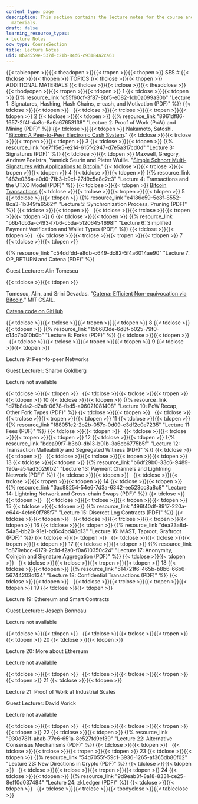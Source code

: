 ```yaml
---
content_type: page
description: This section contains the lecture notes for the course and additional
  materials.
draft: false
learning_resource_types:
- Lecture Notes
ocw_type: CourseSection
title: Lecture Notes
uid: 8b7d559e-537d-c21b-84d6-c93184a2ca61
---
```

{{< tableopen >}}{{< theadopen >}}{{< tropen >}}{{< thopen >}}
SES #
{{< thclose >}}{{< thopen >}}
TOPICS
{{< thclose >}}{{< thopen >}}
ADDITIONAL MATERIALS
{{< thclose >}}{{< trclose >}}{{< theadclose >}}{{< tbodyopen >}}{{< tropen >}}{{< tdopen >}}
1
{{< tdclose >}}{{< tdopen >}}
{{% resource_link "c55f60cf-3f87-8bf5-e082-1cb0a099a30b" "Lecture 1: Signatures, Hashing, Hash Chains, e-cash, and Motivation (PDF)" %}}
{{< tdclose >}}{{< tdopen >}}
 
{{< tdclose >}}{{< trclose >}}{{< tropen >}}{{< tdopen >}}
2
{{< tdclose >}}{{< tdopen >}}
{{% resource_link "8961df86-1657-2f4f-4a8c-8a6a67653138" "Lecture 2: Proof of Work (PoW) and Mining (PDF)" %}}
{{< tdclose >}}{{< tdopen >}}
Nakamoto, Satoshi. "[Bitcoin: A Peer-to-Peer Electronic Cash System](https://bitcoin.org/en/bitcoin-paper)."
{{< tdclose >}}{{< trclose >}}{{< tropen >}}{{< tdopen >}}
3
{{< tdclose >}}{{< tdopen >}}
{{% resource_link "ce7f15e5-e214-615f-2947-d7e5a317cd0d" "Lecture 3: Signatures (PDF)" %}}
{{< tdclose >}}{{< tdopen >}}
Maxwell, Gregory, Andrew Poelstra, Yannick Seurin and Pieter Wuille. "[Simple Schnorr Multi-Signatures with Applications to Bitcoin](https://eprint.iacr.org/2018/068)."
{{< tdclose >}}{{< trclose >}}{{< tropen >}}{{< tdopen >}}
4
{{< tdclose >}}{{< tdopen >}}
{{% resource_link "482e036a-a0d0-7fb3-b9cf-27d9c5e8c2c3" "Lecture 4: Transactions and the UTXO Model (PDF)" %}}
{{< tdclose >}}{{< tdopen >}}
[Bitcoin Transactions](https://en.bitcoin.it/wiki/Transaction)
{{< tdclose >}}{{< trclose >}}{{< tropen >}}{{< tdopen >}}
5
{{< tdclose >}}{{< tdopen >}}
{{% resource_link "e4186e59-5e8f-8552-8ca3-1b349fa6562f" "Lecture 5: Synchronization Process, Pruning (PDF)" %}}
{{< tdclose >}}{{< tdopen >}}
 
{{< tdclose >}}{{< trclose >}}{{< tropen >}}{{< tdopen >}}
6
{{< tdclose >}}{{< tdopen >}}
{{% resource_link "b6b4cb3a-c493-f7b6-c5da-51206454698f" "Lecture 6: Simplified Payment Verification and Wallet Types (PDF)" %}}
{{< tdclose >}}{{< tdopen >}}
 
{{< tdclose >}}{{< trclose >}}{{< tropen >}}{{< tdopen >}}
7
{{< tdclose >}}{{< tdopen >}}

{{% resource_link "c54ddfdd-e8db-c649-dc82-5f4a6014ae90" "Lecture 7: OP\_RETURN and Catena (PDF)" %}}

Guest Lecturer: Alin Tomescu

{{< tdclose >}}{{< tdopen >}}

Tomescu, Alin, and Srini Devadas. "[Catena: Efficient Non-equivocation via Bitcoin](https://ieeexplore.ieee.org/abstract/document/7958589)." MIT CSAIL.

[Catena code on GitHub](https://github.com/alinush/catena-java)

{{< tdclose >}}{{< trclose >}}{{< tropen >}}{{< tdopen >}}
8
{{< tdclose >}}{{< tdopen >}}
{{% resource_link "156683de-6d8f-b025-79f0-c14c7b010b0b" "Lecture 8: Forks (PDF)" %}}
{{< tdclose >}}{{< tdopen >}}
 
{{< tdclose >}}{{< trclose >}}{{< tropen >}}{{< tdopen >}}
9
{{< tdclose >}}{{< tdopen >}}

Lecture 9: Peer-to-peer Networks

Guest Lecturer: Sharon Goldberg

Lecture not available

{{< tdclose >}}{{< tdopen >}}
 
{{< tdclose >}}{{< trclose >}}{{< tropen >}}{{< tdopen >}}
10
{{< tdclose >}}{{< tdopen >}}
{{% resource_link "d7fb8da2-d2a8-0678-fbd5-a06021081408" "Lecture 10: PoW Recap, Other Fork Types (PDF)" %}}
{{< tdclose >}}{{< tdopen >}}
 
{{< tdclose >}}{{< trclose >}}{{< tropen >}}{{< tdopen >}}
11
{{< tdclose >}}{{< tdopen >}}
{{% resource_link "f88051e2-2b2b-057c-0d09-c3df2c0e7235" "Lecture 11: Fees (PDF)" %}}
{{< tdclose >}}{{< tdopen >}}
 
{{< tdclose >}}{{< trclose >}}{{< tropen >}}{{< tdopen >}}
12
{{< tdclose >}}{{< tdopen >}}
{{% resource_link "bdca99f7-b3b0-db13-b01b-3a6cb6775b5f" "Lecture 12: Transaction Malleability and Segregated Witness (PDF)" %}}
{{< tdclose >}}{{< tdopen >}}
 
{{< tdclose >}}{{< trclose >}}{{< tropen >}}{{< tdopen >}}
13
{{< tdclose >}}{{< tdopen >}}
{{% resource_link "b6df29b0-33c6-9489-190a-a54ad3029fb2" "Lecture 13: Payment Channels and Lightning Network (PDF)" %}}
{{< tdclose >}}{{< tdopen >}}
 
{{< tdclose >}}{{< trclose >}}{{< tropen >}}{{< tdopen >}}
14
{{< tdclose >}}{{< tdopen >}}
{{% resource_link "3ac88254-54e6-7d3a-6342-ee523cc8a8c8" "Lecture 14: Lightning Network and Cross-chain Swaps (PDF)" %}}
{{< tdclose >}}{{< tdopen >}}
 
{{< tdclose >}}{{< trclose >}}{{< tropen >}}{{< tdopen >}}
15
{{< tdclose >}}{{< tdopen >}}
{{% resource_link "496f40df-8917-220a-e644-4efe60f785f7" "Lecture 15: Discreet Log Contracts (PDF)" %}}
{{< tdclose >}}{{< tdopen >}}
 
{{< tdclose >}}{{< trclose >}}{{< tropen >}}{{< tdopen >}}
16
{{< tdclose >}}{{< tdopen >}}
{{% resource_link "dea23a8d-54a8-bb20-91e1-bd6c4bd48d13" "Lecture 16: MAST, Taproot, Graftroot (PDF)" %}}
{{< tdclose >}}{{< tdopen >}}
 
{{< tdclose >}}{{< trclose >}}{{< tropen >}}{{< tdopen >}}
17
{{< tdclose >}}{{< tdopen >}}
{{% resource_link "c879ebcc-6179-2c1d-f2a0-f0a610350c24" "Lecture 17: Anonymity, Coinjoin and Signature Aggregation (PDF)" %}}
{{< tdclose >}}{{< tdopen >}}
 
{{< tdclose >}}{{< trclose >}}{{< tropen >}}{{< tdopen >}}
18
{{< tdclose >}}{{< tdopen >}}
{{% resource_link "514721f6-465b-b8b6-66b6-56744203d134" "Lecture 18: Confidential Transactions (PDF)" %}}
{{< tdclose >}}{{< tdopen >}}
 
{{< tdclose >}}{{< trclose >}}{{< tropen >}}{{< tdopen >}}
19
{{< tdclose >}}{{< tdopen >}}

Lecture 19: Ethereum and Smart Contracts

Guest Lecturer: Joseph Bonneau

Lecture not available

{{< tdclose >}}{{< tdopen >}}
 
{{< tdclose >}}{{< trclose >}}{{< tropen >}}{{< tdopen >}}
20
{{< tdclose >}}{{< tdopen >}}

Lecture 20: More about Ethereum

Lecture not available

{{< tdclose >}}{{< tdopen >}}
 
{{< tdclose >}}{{< trclose >}}{{< tropen >}}{{< tdopen >}}
21
{{< tdclose >}}{{< tdopen >}}

Lecture 21: Proof of Work at Industrial Scales

Guest Lecturer: David Vorick

Lecture not available

{{< tdclose >}}{{< tdopen >}}
 
{{< tdclose >}}{{< trclose >}}{{< tropen >}}{{< tdopen >}}
22
{{< tdclose >}}{{< tdopen >}}
{{% resource_link "930d781f-abab-77e6-651a-8e527fd9ef39" "Lecture 22: Alternative Consensus Mechanisms (PDF)" %}}
{{< tdclose >}}{{< tdopen >}}
 
{{< tdclose >}}{{< trclose >}}{{< tropen >}}{{< tdopen >}}
23
{{< tdclose >}}{{< tdopen >}}
{{% resource_link "54d7055f-59c1-3936-1265-af365db80f02" "Lecture 23: New Directions in Crypto (PDF)" %}}
{{< tdclose >}}{{< tdopen >}}
 
{{< tdclose >}}{{< trclose >}}{{< tropen >}}{{< tdopen >}}
24
{{< tdclose >}}{{< tdopen >}}
{{% resource_link "9d9eab3f-8a18-8331-ce25-8ef10d037484" "Lecture 24: zkLedger (PDF)" %}}
{{< tdclose >}}{{< tdopen >}}
 
{{< tdclose >}}{{< trclose >}}{{< tbodyclose >}}{{< tableclose >}}